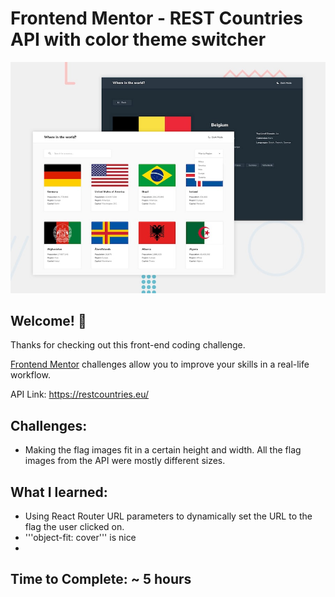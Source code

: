 # Frontend Mentor - REST Countries API with color theme switcher

![Design preview for the REST Countries API with color theme switcher coding challenge](./design/desktop-preview.jpg)

## Welcome! 👋

Thanks for checking out this front-end coding challenge.

[Frontend Mentor](https://www.frontendmentor.io) challenges allow you to improve your skills in a real-life workflow.

API Link: https://restcountries.eu/

## Challenges:

-  Making the flag images fit in a certain height and width. All the flag images from the API were mostly different sizes.

## What I learned:

-  Using React Router URL parameters to dynamically set the URL to the flag the user clicked on.
-  '''object-fit: cover''' is nice
-

## Time to Complete: ~ 5 hours
